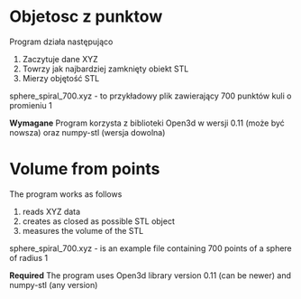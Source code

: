 # Objetosc z punktow
Program działa następująco
1. Zaczytuje dane XYZ
2. Towrzy jak najbardziej zamknięty obiekt STL
3. Mierzy objętość STL

sphere_spiral_700.xyz - to przykładowy plik zawierający 700 punktów kuli o promieniu 1

**Wymagane**
Program korzysta z biblioteki Open3d w wersji 0.11 (może być nowsza) oraz numpy-stl (wersja dowolna)


# Volume from points
The program works as follows
1. reads XYZ data
2. creates as closed as possible STL object
3. measures the volume of the STL

sphere_spiral_700.xyz - is an example file containing 700 points of a sphere of radius 1

**Required**
The program uses Open3d library version 0.11 (can be newer) and numpy-stl (any version)

